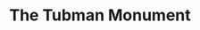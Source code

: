 ---
pid: mx177
title: The Tubman Monument
location_transcription: Park on 50th & Baltimore Avenue
coordinates: "[-75.223056, 39.948155]"
zipcode: '19143'
gen_neighborhood: West Philadelphia
neighborhood: University City
outside_phl: 
age: '67'
age_range: 60-69
instagram: 
image_file_name: mx_177.jpg
proposal_transcription: Harriet Tubman was the leading activist with the 'Underground
  Railroad', which liberated slaves. A monument dedicated to her is long overdue
topic: African Americans,Person,History,Women
topic_summary: 0, 0, 0, 0
type: Other No Form
keywords_other: 
credit: Eugene Carrington
image_labels: 
twitter: 
facebook: 
permalink: "/monuments/mx177/"
layout: item-page
---